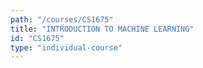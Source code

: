 ```yaml
---
path: "/courses/CS1675"
title: "INTRODUCTION TO MACHINE LEARNING"
id: "CS1675"
type: "individual-course"
---
```

